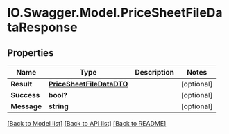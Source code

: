 # IO.Swagger.Model.PriceSheetFileDataResponse
## Properties

Name | Type | Description | Notes
------------ | ------------- | ------------- | -------------
**Result** | [**PriceSheetFileDataDTO**](PriceSheetFileDataDTO.md) |  | [optional] 
**Success** | **bool?** |  | [optional] 
**Message** | **string** |  | [optional] 

[[Back to Model list]](../README.md#documentation-for-models) [[Back to API list]](../README.md#documentation-for-api-endpoints) [[Back to README]](../README.md)

